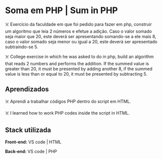 # Soma em PHP | Sum in PHP

☠️ Exercício da faculdade em que foi pedido para fazer 
em php, construir um algoritmo que leia 2 números e 
efetue a adição. Caso o valor somado seja maior que 20, 
este deverá ser apresentando somando-se a ele mais 8, 
caso o valor somado seja menor ou igual a 20, este 
deverá ser apresentado subtraindo-se 5.

☠️ College exercise in which he was asked to do in php, 
build an algorithm that reads 2 numbers and performs 
the addition. If the summed value is greater than 20, 
it must be presented by adding another 8, if the summed 
value is less than or equal to 20, it must be presented 
by subtracting 5.

## Aprendizados

☠️ Aprendi a trabalhar códigos PHP dentro do script em 
HTML.

☠️ I learned how to work PHP codes inside the script in
HTML.


## Stack utilizada

**Front-end:** VS code | HTML

**Back-end:** VS code | PHP
